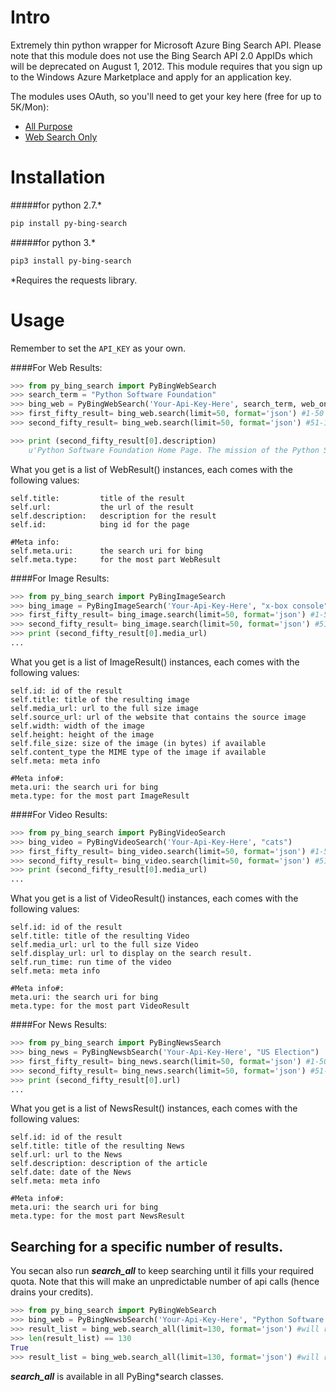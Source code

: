 Intro
=====

Extremely thin python wrapper for Microsoft Azure Bing Search API. Please note that this module does not use the Bing Search API 2.0 AppIDs which will be deprecated on August 1, 2012. This module requires that you sign up to the Windows Azure Marketplace and apply for an application key.

The modules uses OAuth, so you'll need to get your key here (free for up to 5K/Mon):
* [All Purpose](https://datamarket.azure.com/dataset/5BA839F1-12CE-4CCE-BF57-A49D98D29A44)
* [Web Search Only](https://datamarket.azure.com/dataset/8818F55E-2FE5-4CE3-A617-0B8BA8419F65)


Installation
=====
#####for python 2.7.* 

```sh
pip install py-bing-search
```

#####for python 3.*

```sh
pip3 install py-bing-search
```

*Requires the requests library.

Usage
=====

Remember to set the `API_KEY` as your own.

####For Web Results:

```py
>>> from py_bing_search import PyBingWebSearch
>>> search_term = "Python Software Foundation"
>>> bing_web = PyBingWebSearch('Your-Api-Key-Here', search_term, web_only=False) # web_only is optional, but should be true to use your web only quota instead of your all purpose quota
>>> first_fifty_result= bing_web.search(limit=50, format='json') #1-50
>>> second_fifty_result= bing_web.search(limit=50, format='json') #51-100

>>> print (second_fifty_result[0].description)
    u'Python Software Foundation Home Page. The mission of the Python Software Foundation is to promote, protect, and advance the Python programming language, and to ...'
```

What you get is a list of WebResult() instances, each comes with the following values:

```
self.title:         title of the result
self.url:           the url of the result
self.description:   description for the result
self.id:            bing id for the page

#Meta info:
self.meta.uri:      the search uri for bing
self.meta.type:     for the most part WebResult
```

####For Image Results:

```py
>>> from py_bing_search import PyBingImageSearch
>>> bing_image = PyBingImageSearch('Your-Api-Key-Here', "x-box console")
>>> first_fifty_result= bing_image.search(limit=50, format='json') #1-50
>>> second_fifty_result= bing_image.search(limit=50, format='json') #51-100
>>> print (second_fifty_result[0].media_url)
...
```

What you get is a list of ImageResult() instances, each comes with the following values:

```
self.id: id of the result
self.title: title of the resulting image
self.media_url: url to the full size image
self.source_url: url of the website that contains the source image
self.width: width of the image
self.height: height of the image
self.file_size: size of the image (in bytes) if available
self.content_type the MIME type of the image if available
self.meta: meta info
    
#Meta info#:
meta.uri: the search uri for bing
meta.type: for the most part ImageResult
```

####For Video Results:

```py
>>> from py_bing_search import PyBingVideoSearch
>>> bing_video = PyBingVideoSearch('Your-Api-Key-Here', "cats")
>>> first_fifty_result= bing_video.search(limit=50, format='json') #1-50
>>> second_fifty_result= bing_video.search(limit=50, format='json') #51-100
>>> print (second_fifty_result[0].media_url)
...
```

What you get is a list of VideoResult() instances, each comes with the following values:

```
self.id: id of the result
self.title: title of the resulting Video
self.media_url: url to the full size Video
self.display_url: url to display on the search result.
self.run_time: run time of the video
self.meta: meta info

#Meta info#:
meta.uri: the search uri for bing
meta.type: for the most part VideoResult
```

####For News Results:

```py
>>> from py_bing_search import PyBingNewsSearch
>>> bing_news = PyBingNewsbSearch('Your-Api-Key-Here', "US Election")
>>> first_fifty_result= bing_news.search(limit=50, format='json') #1-50
>>> second_fifty_result= bing_news.search(limit=50, format='json') #51-100
>>> print (second_fifty_result[0].url)
...
```

What you get is a list of NewsResult() instances, each comes with the following values:

```
self.id: id of the result
self.title: title of the resulting News
self.url: url to the News
self.description: description of the article
self.date: date of the News
self.meta: meta info

#Meta info#:
meta.uri: the search uri for bing
meta.type: for the most part NewsResult
```

## Searching for a specific number of results.

You secan also run __*search_all*__ to keep searching until it fills your required quota. Note that this will make an unpredictable number of api calls (hence drains your credits).

```py
>>> from py_bing_search import PyBingWebSearch
>>> bing_web = PyBingNewsbSearch('Your-Api-Key-Here', "Python Software Foundation")
>>> result_list = bing_web.search_all(limit=130, format='json') #will return result 1 to 130
>>> len(result_list) == 130
True
>>> result_list = bing_web.search_all(limit=130, format='json') #will return result 131 to 260
```

__*search_all*__ is available in all PyBing*search classes.

